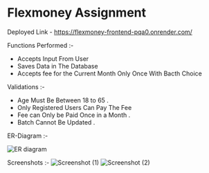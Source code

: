 # Flexmoney Assignment

Deployed Link - https://flexmoney-frontend-pqa0.onrender.com/

Functions Performed :-
- Accepts Input From User
- Saves Data in The Database
- Accepts fee for the Current Month Only Once With Bacth Choice

Validations :-
- Age Must Be Between 18 to 65 .
- Only Registered Users Can Pay The Fee
- Fee can Only be Paid Once in a Month . 
- Batch Cannot Be Updated . 

ER-Diagram :-

![ER diagram](https://user-images.githubusercontent.com/53457487/207079154-b3fb0410-5ffa-4c0f-9103-e315a6affd4b.png)



Screenshots :-
![Screenshot (1)](https://user-images.githubusercontent.com/53457487/207076013-0657aee5-656e-4981-a06d-f4e642dcabd4.png)
![Screenshot (2)](https://user-images.githubusercontent.com/53457487/207076023-824cb13e-5831-4892-ba35-d27d0015dbab.png)
